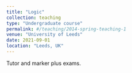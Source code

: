 ```yaml
---
title: "Logic"
collection: teaching
type: "Undergraduate course"
permalink: #/teaching/2014-spring-teaching-1
venue: "University of Leeds"
date: 2021-09-01
location: "Leeds, UK"
---
```


Tutor and marker plus exams.
